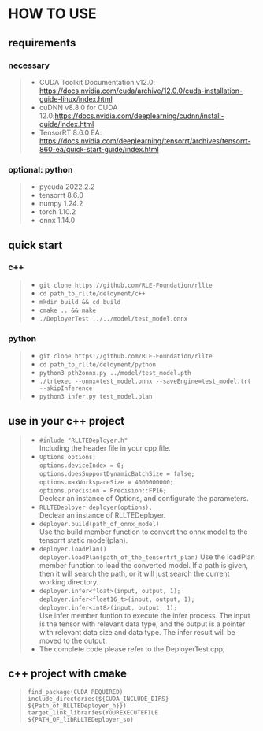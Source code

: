 # HOW TO USE
## requirements
### necessary
>* CUDA Toolkit Documentation v12.0: https://docs.nvidia.com/cuda/archive/12.0.0/cuda-installation-guide-linux/index.html  
>* cuDNN v8.8.0 for CUDA 12.0:https://docs.nvidia.com/deeplearning/cudnn/install-guide/index.html  
>* TensorRT 8.6.0 EA: https://docs.nvidia.com/deeplearning/tensorrt/archives/tensorrt-860-ea/quick-start-guide/index.html    

### optional: python 
>* pycuda 2022.2.2
>* tensorrt 8.6.0
>* numpy 1.24.2
>* torch 1.10.2
>* onnx 1.14.0

## quick start

### c++
>* `git clone https://github.com/RLE-Foundation/rllte`  
>* `cd path_to_rllte/deloyment/c++`  
>* `mkdir build && cd build`
>* `cmake .. && make`
>* `./DeployerTest ../../model/test_model.onnx`  

### python
>* `git clone https://github.com/RLE-Foundation/rllte`  
>* `cd path_to_rllte/deloyment/python`
>* `python3 pth2onnx.py ../model/test_model.pth`
>* `./trtexec --onnx=test_model.onnx --saveEngine=test_model.trt --skipInference`
>* `python3 infer.py test_model.plan`

## use in your c++ project
>* `#inlude "RLLTEDeployer.h"`  
    Including the header file in your cpp file.
>* `Options options;`  
    `options.deviceIndex = 0;`  
    `options.doesSupportDynamicBatchSize = false;`  
    `options.maxWorkspaceSize = 4000000000;`  
    `options.precision = Precision::FP16;`  
    Declear an instance of Options, and configurate the parameters.
>* `RLLTEDeployer deployer(options);`  
    Declear an instance of RLLTEDeployer.  
>* `deployer.build(path_of_onnx_model)`  
    Use the build member function to convert the onnx model to the tensorrt static model(plan).
>* `deployer.loadPlan()`  
    `deployer.loadPlan(path_of_the_tensortrt_plan)`
    Use the loadPlan member function to load the converted model. If a path is given, then it will search the path, or it will just search the current working directory.
>* `deployer.infer<float>(input, output, 1);`  
   `deployer.infer<float16_t>(input, output, 1);`  
   `deployer.infer<int8>(input, output, 1);`  
   Use infer member funtion to execute the infer process. The input is the tensor with relevant data type, and the output is a pointer with relevant data size and data type. The infer result will be moved to the output.
>* The complete code please refer to the DeployerTest.cpp;

## c++ project with cmake
>`find_package(CUDA REQUIRED)`  
`include_directories(${CUDA_INCLUDE_DIRS} ${Path_of_RLLTEDeployer_h}})`   
`target_link_libraries(YOUREXECUTEFILE ${PATH_OF_libRLLTEDeployer_so)`  

